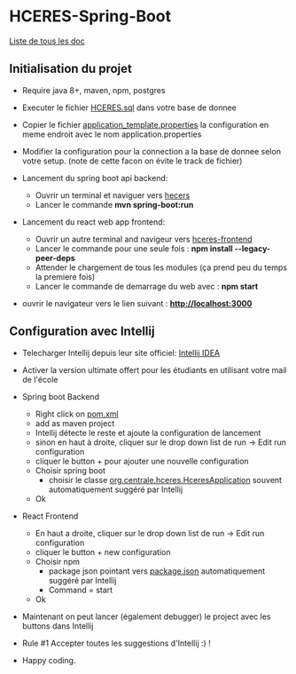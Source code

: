 # HCERES-Spring-Boot

[Liste de tous les doc](doc/README.md)

## Initialisation du projet

* Require java 8+, maven, npm, postgres
* Executer le fichier [HCERES.sql](hceres/src/main/SQLdata/HCERES.sql) dans votre base de donnee
* Copier le fichier [application_template.properties](hceres/src/main/resources/application_template.properties)
  la configuration en meme endroit avec le nom application.properties
* Modifier la configuration pour la connection a la base de donnee selon votre setup.
  (note de cette facon on évite le track de fichier)

* Lancement du spring boot api backend:
    - Ouvrir un terminal et naviguer vers [hecers](hceres)
    - Lancer le commande **mvn spring-boot:run**

* Lancement du react web app frontend:
    - Ouvrir un autre terminal and navigeur vers [hceres\-frontend](hceres-frontend)
    - Lancer le commande pour une seule fois : **npm install --legacy-peer-deps**
    - Attender le chargement de tous les modules (ça prend peu du temps la premiere fois)
    - Lancer le commande de demarrage du web avec : **npm start**

* ouvrir le navigateur vers le lien suivant : **[http://localhost:3000](http://localhost:3000)**

## Configuration avec Intellij

* Telecharger Intellij depuis leur site
  officiel: [Intellij IDEA](https://www.jetbrains.com/idea/download/#section=windows)

* Activer la version ultimate offert pour les étudiants en utilisant votre mail de l'école

* Spring boot Backend
    - Right click on [pom.xml](hceres/pom.xml)
    - add as maven project
    - Intellij détecte le reste et ajoute la configuration de lancement
    - sinon en haut à droite, cliquer sur le drop down list de run → Edit run configuration
    - cliquer le button + pour ajouter une nouvelle configuration
    - Choisir spring boot
        - choisir le
          classe [org.centrale.hceres.HceresApplication](hceres/src/main/java/org/centrale/hceres/HceresApplication.java)
          souvent automatiquement suggéré par Intellij
    - Ok

* React Frontend
    - En haut a droite, cliquer sur le drop down list de run → Edit run configuration
    - cliquer le button + new configuration
    - Choisir npm
        - package json pointant vers [package.json](hceres-frontend/package.json) automatiquement suggéré par Intellij
        - Command = start
    - Ok
* Maintenant on peut lancer (également debugger) le project avec les buttons dans Intellij

* Rule #1 Accepter toutes les suggestions d'Intellij :) !
* Happy coding.
